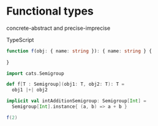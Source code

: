 # Functional types

concrete-abstract and precise-imprecise 

TypeScript

```typescript
function f(obj: { name: string }): { name: string } {
  
}
```


```scala
import cats.Semigroup

def f[T : Semigroup](obj1: T, obj2: T): T = 
  obj1 |+| obj2

implicit val intAdditionSemigroup: Semigroup[Int] = 
  Semigroup[Int].instance{ (a, b) => a + b }

f(2)

```